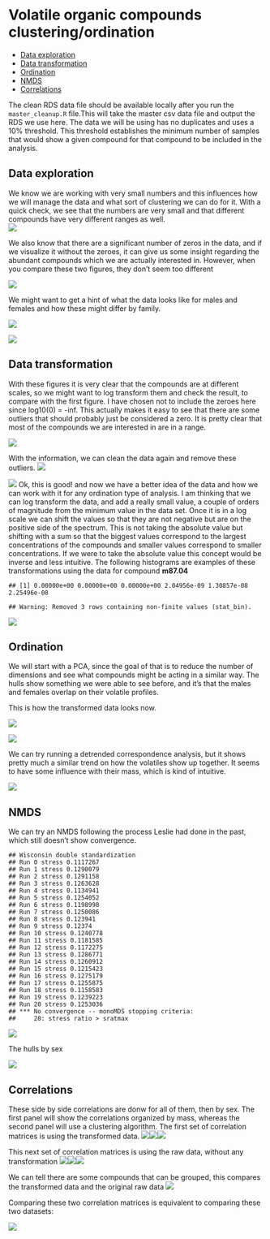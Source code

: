 Volatile organic compounds clustering/ordination
================

  - [Data exploration](#data-exploration)
  - [Data transformation](#data-transformation)
  - [Ordination](#ordination)
  - [NMDS](#nmds)
  - [Correlations](#correlations)

The clean RDS data file should be available locally after you run the
`master_cleanup.R` file.This will take the master csv data file and
output the RDS we use here. The data we will be using has no duplicates
and uses a 10% threshold. This threshold establishes the minimum number
of samples that would show a given compound for that compound to be
included in the analysis.

## Data exploration

We know we are working with very small numbers and this influences how
we will manage the data and what sort of clustering we can do for it.
With a quick check, we see that the numbers are very small and that
different compounds have very different ranges as well.  
![](VOC_clustering_files/figure-gfm/unnamed-chunk-1-1.png)<!-- -->

We also know that there are a significant number of zeros in the data,
and if we visualize it without the zeroes, it can give us some insight
regarding the abundant compounds which we are actually interested in.
However, when you compare these two figures, they don’t seem too
different

![](VOC_clustering_files/figure-gfm/unnamed-chunk-2-1.png)<!-- -->

We might want to get a hint of what the data looks like for males and
females and how these might differ by family.

![](VOC_clustering_files/figure-gfm/unnamed-chunk-3-1.png)<!-- -->

![](VOC_clustering_files/figure-gfm/facetPlot-1.png)<!-- -->

## Data transformation

With these figures it is very clear that the compounds are at different
scales, so we might want to log transform them and check the result, to
compare with the first figure. I have chosen not to include the zeroes
here since log10(0) = -inf. This actually makes it easy to see that
there are some outliers that should probably just be considered a zero.
It is pretty clear that most of the compounds we are interested in are
in a range.

![](VOC_clustering_files/figure-gfm/unnamed-chunk-4-1.png)<!-- -->

With the information, we can clean the data again and remove these
outliers.
![](VOC_clustering_files/figure-gfm/unnamed-chunk-5-1.png)<!-- -->

![](VOC_clustering_files/figure-gfm/unnamed-chunk-6-1.png)<!-- --> Ok,
this is good\! and now we have a better idea of the data and how we can
work with it for any ordination type of analysis. I am thinking that we
can log transform the data, and add a really small value, a couple of
orders of magnitude from the minimum value in the data set. Once it is
in a log scale we can shift the values so that they are not negative but
are on the positive side of the spectrum. This is not taking the
absolute value but shifting with a sum so that the biggest values
correspond to the largest concentrations of the compounds and smaller
values correspond to smaller concentrations. If we were to take the
absolute value this concept would be inverse and less intuitive. The
following histograms are examples of these transformations using the
data for compound
    **m87.04**

    ## [1] 0.00000e+00 0.00000e+00 0.00000e+00 2.04956e-09 1.30857e-08 2.25496e-08

    ## Warning: Removed 3 rows containing non-finite values (stat_bin).

![](VOC_clustering_files/figure-gfm/unnamed-chunk-7-1.png)<!-- -->

## Ordination

We will start with a PCA, since the goal of that is to reduce the number
of dimensions and see what compounds might be acting in a similar way.
The hulls show something we were able to see before, and it’s that the
males and females overlap on their volatile profiles.

This is how the transformed data looks now.

![](VOC_clustering_files/figure-gfm/unnamed-chunk-9-1.png)<!-- -->

![](VOC_clustering_files/figure-gfm/unnamed-chunk-10-1.png)<!-- -->

We can try running a detrended correspondence analysis, but it shows
pretty much a similar trend on how the volatiles show up together. It
seems to have some influence with their mass, which is kind of
intuitive.

![](VOC_clustering_files/figure-gfm/unnamed-chunk-11-1.png)<!-- -->

## NMDS

We can try an NMDS following the process Leslie had done in the past,
which still doesn’t show convergence.

    ## Wisconsin double standardization
    ## Run 0 stress 0.1117267 
    ## Run 1 stress 0.1290079 
    ## Run 2 stress 0.1291158 
    ## Run 3 stress 0.1263628 
    ## Run 4 stress 0.1134941 
    ## Run 5 stress 0.1254052 
    ## Run 6 stress 0.1198998 
    ## Run 7 stress 0.1250086 
    ## Run 8 stress 0.123941 
    ## Run 9 stress 0.12374 
    ## Run 10 stress 0.1240778 
    ## Run 11 stress 0.1181585 
    ## Run 12 stress 0.1172275 
    ## Run 13 stress 0.1286771 
    ## Run 14 stress 0.1260912 
    ## Run 15 stress 0.1215423 
    ## Run 16 stress 0.1275179 
    ## Run 17 stress 0.1255875 
    ## Run 18 stress 0.1158583 
    ## Run 19 stress 0.1239223 
    ## Run 20 stress 0.1253036 
    ## *** No convergence -- monoMDS stopping criteria:
    ##     20: stress ratio > sratmax

![](VOC_clustering_files/figure-gfm/unnamed-chunk-13-1.png)<!-- -->

The hulls by sex

![](VOC_clustering_files/figure-gfm/unnamed-chunk-14-1.png)<!-- -->

## Correlations

These side by side correlations are donw for all of them, then by sex.
The first panel will show the correlations organized by mass, whereas
the second panel will use a clustering algorithm. The first set of
correlation matrices is using the transformed data.
![](VOC_clustering_files/figure-gfm/unnamed-chunk-15-1.png)<!-- -->![](VOC_clustering_files/figure-gfm/unnamed-chunk-15-2.png)<!-- -->![](VOC_clustering_files/figure-gfm/unnamed-chunk-15-3.png)<!-- -->

This next set of correlation matrices is using the raw data, without any
transformation
![](VOC_clustering_files/figure-gfm/unnamed-chunk-16-1.png)<!-- -->![](VOC_clustering_files/figure-gfm/unnamed-chunk-16-2.png)<!-- -->![](VOC_clustering_files/figure-gfm/unnamed-chunk-16-3.png)<!-- -->

We can tell there are some compounds that can be grouped, this compares
the transformed data and the original raw data
![](VOC_clustering_files/figure-gfm/unnamed-chunk-17-1.png)<!-- -->

Comparing these two correlation matrices is equivalent to comparing
these two datasets:

![](VOC_clustering_files/figure-gfm/unnamed-chunk-18-1.png)<!-- -->
